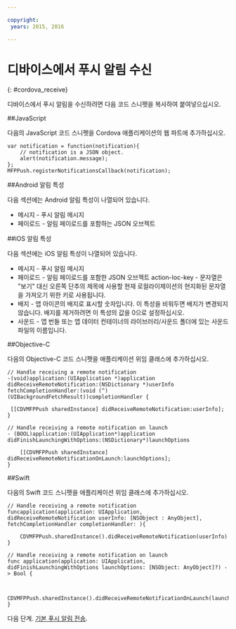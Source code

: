 ```yaml
---

copyright:
 years: 2015, 2016

---
```


# 디바이스에서 푸시 알림 수신
{: #cordova_receive}

디바이스에서 푸시 알림을 수신하려면 다음 코드 스니펫을 복사하여 붙여넣으십시오. 

##JavaScript

다음의 JavaScript 코드 스니펫을 Cordova 애플리케이션의 웹 파트에 추가하십시오. 


```
var notification = function(notification){
    // notification is a JSON object.
    alert(notification.message);
};
MFPPush.registerNotificationsCallback(notification);
```

##Android 알림 특성

다음 섹션에는 Android 알림 특성이 나열되어 있습니다. 

* 메시지 - 푸시 알림 메시지
* 페이로드 - 알림 페이로드를 포함하는 JSON 오브젝트


##iOS 알림 특성

다음 섹션에는 iOS 알림 특성이 나열되어 있습니다. 

* 메시지 - 푸시 알림 메시지
* 페이로드 - 알림 페이로드를 포함한 JSON 오브젝트
action-loc-key - 문자열은 "보기" 대신 오른쪽 단추의 제목에 사용할 현재 로컬라이제이션의 현지화된 문자열을 가져오기 위한 키로 사용됩니다. 
* 배지 - 앱 아이콘의 배지로 표시할 숫자입니다. 이 특성을 비워두면 배지가 변경되지 않습니다. 배지를 제거하려면 이 특성의 값을 0으로 설정하십시오. 
* 사운드 - 앱 번들 또는 앱 데이터 컨테이너의 라이브러리/사운드 폴더에 있는 사운드 파일의 이름입니다. 

##Objective-C

다음의 Objective-C 코드 스니펫을 애플리케이션 위임 클래스에 추가하십시오. 

```
// Handle receiving a remote notification
-(void)application:(UIApplication *)application didReceiveRemoteNotification:(NSDictionary *)userInfo fetchCompletionHandler:(void (^)(UIBackgroundFetchResult))completionHandler {

 [[CDVMFPPush sharedInstance] didReceiveRemoteNotification:userInfo];
}
```

```
// Handle receiving a remote notification on launch
- (BOOL)application:(UIApplication*)application didFinishLaunchingWithOptions:(NSDictionary*)launchOptions

    [[CDVMFPPush sharedInstance] didReceiveRemoteNotificationOnLaunch:launchOptions];
}
```

##Swift

다음의 Swift 코드 스니펫을 애플리케이션 위임 클래스에 추가하십시오. 

```
// Handle receiving a remote notification
funcapplication(application: UIApplication, didReceiveRemoteNotification userInfo: [NSObject : AnyObject], fetchCompletionHandler completionHandler: ){

    CDVMFPPush.sharedInstance().didReceiveRemoteNotification(userInfo)
}
```

```
// Handle receiving a remote notification on launch
func application(application: UIApplication, didFinishLaunchingWithOptions launchOptions: [NSObject: AnyObject]?) -> Bool {


    CDVMFPPush.sharedInstance().didReceiveRemoteNotificationOnLaunch(launchOptions)
}

```
다음 단계. [기본 푸시 알림 전송](t_send_push_notifications.html).
